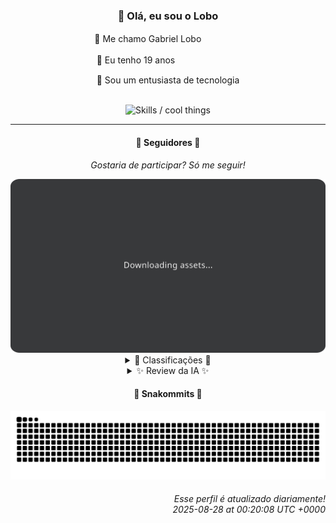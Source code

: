 <div align="center">
  <h3>👋 Olá, eu sou o Lobo</h3>
  
  <p>🐺 Me chamo Gabriel Loboㅤㅤㅤㅤㅤ</p>
  <p>🧔 Eu tenho 19 anosㅤㅤㅤㅤㅤㅤㅤㅤ</p>
  <p>🧠 Sou um entusiasta de tecnologia</p>

  <br/>

  <img width="600" alt="Skills / cool things" src="https://skills-icons.vercel.app/api/icons?i=python,md,html,css,js,github,git,vscode,linux,node,ts,sass,react,vite,vercel,lottie,ionic,capacitor,zustand,framer,firebase,arduino,godot,tailwind,shadcnui,lucide,zorinos,pnpm,reactnative&perline=14" />
</div>

<hr />

<div align="center">
    <h4>👤 Seguidores 👤</h4>
    <p><i>Gostaria de participar? Só me seguir!</i></p>
    <img width="600" src=".github/assets/cards/top3.svg" alt="Top 3 followers contributors (monthly)" />
    <details>
    <summary>🏅 Classificações 🏅</summary>
    <br/>
    <table>
        <thead>
            <tr align="center">
                <th>Posição</th>
                <th>Seguidor</th>
                <th>Contribuições</th>
            </tr>
        </thead>
        <tbody>
            <tr align="center">
                <td>1°</td>
                <td><a href="https://github.com/danko-nobre">Danilo Nobre</a></td>
                <td>273 ctr.</td>
            </tr>
            <tr align="center">
                <td>2°</td>
                <td><a href="https://github.com/wTechnoo">Cézar</a></td>
                <td>169 ctr.</td>
            </tr>
            <tr align="center">
                <td>3°</td>
                <td><a href="https://github.com/EvertonMJunior">Everton Marcelino Jr.</a></td>
                <td>168 ctr.</td>
            </tr>
            <tr align="center">
                <td>4°</td>
                <td><a href="https://github.com/felipegueller">Felipe Gueller</a></td>
                <td>151 ctr.</td>
            </tr>
            <tr align="center">
                <td>5°</td>
                <td><a href="https://github.com/RafaZeero">Rafael Lima de Morais</a></td>
                <td>147 ctr.</td>
            </tr>
            <tr align="center">
                <td>6°</td>
                <td><a href="https://github.com/jeanfbrito">Jean Brito</a></td>
                <td>115 ctr.</td>
            </tr>
            <tr align="center">
                <td>7°</td>
                <td><a href="https://github.com/Felipe-Takayuki">Felipe</a></td>
                <td>62 ctr.</td>
            </tr>
            <tr align="center">
                <td>8°</td>
                <td><a href="https://github.com/DeividSouSan">Deivid Souza Santana</a></td>
                <td>51 ctr.</td>
            </tr>
            <tr align="center">
                <td>9°</td>
                <td><a href="https://github.com/TopTrenDev">TopTrenDev</a></td>
                <td>45 ctr.</td>
            </tr>
            <tr align="center">
                <td>10°</td>
                <td><a href="https://github.com/NeWBoX22">NeWBoX22</a></td>
                <td>37 ctr.</td>
            </tr>
        </tbody>
    </table>
    </details>
    <details>
    <summary>✨ Review da IA ✨</summary>
    <br/>
    <div align="justify"><p><b>Danilo Nobre</b>, parabéns pelo primeiro lugar, mas vamos ser honestos, metade dessas contribuições são em um addon de Blender para animação *cutout*... Aquela técnica que sua avó usava pra fazer cartaz na igreja? Impressionante sua paixão por tecnologias... "vintage".</p>
<p>Cézar, .NET Developer, que aparentemente não desenvolve nada. 169 contribuições e nenhum repositório recente pra mostrar? Imagino que esteja contribuindo ativamente para o Stack Overflow, respondendo perguntas sobre como centralizar uma div. Continue assim, herói anônimo.</p>
<p><b>Everton Marcelino Jr.</b>, "apaixonado por tecnologia", hein? Que tal demonstrar essa paixão toda em *seus* projetos, ao invés de só ficar dando uns toques no TypeORM? Entendo, é mais fácil corrigir o código dos outros do que criar o seu próprio, não é mesmo?</p>
<p><b>Felipe Gueller</b>, Bacharel em Sistemas de Informações, criando "componentes HTML diversos"... Que ousadia! Espero que esses componentes incluam um botão que diga "Clique aqui para me impressionar", porque até agora, nada.</p>
<p><b>Rafael Lima de Morais</b>, Software Engineer que ama Go, Typescript, Rust e Vim. Tão eclético que no fim das contas não entrega nada. Criou um "Cli para gerenciar listas de desejos"... Sério? Com tanta tecnologia à disposição, essa foi a melhor ideia que você teve? <i>Parabéns</i>.</p>
<p><b>Jean Brito</b>, contribuidor assíduo do Rocket.Chat. Será que está tentando desesperadamente chamar a atenção para ser contratado? Ou será que só gosta de mandar uns "emojis" e corrigir erros de digitação alheios? Fica o questionamento.</p>
<p><b>Felipe</b>, com um repositório chamado "Felipe-Takayuki" que só serve de espelho. Que tal começar a usar esse "REPOSITÓRIO" para algo útil, em vez de só mostrar que ele existe? E "Adamas"? Parece nome de remédio. Tá precisando?</p>
<p><b>Deivid Souza Santana</b>, "apaixonado por desenvolvimento back-end". Se a paixão fosse medida em contribuições, diria que está mais para um caso de "crush" passageiro. Mas ei, pelo menos você tem um website de organização de tarefas! Originalidade mandou lembranças.</p>
<p><b>TopTrenDev</b>, especialista em Blockchain, Solana, Bitcoin, Ethereum, Smart contracts, dApps, DeFi & NFTs. Ufa! Cansou só de ler. Aposto que domina tudo isso tão bem quanto eu domino mandar indiretas. Mas, ei, pelo menos contribui para projetos com nomes que soam futuristicos.</p>
<p><b>NeWBoX22</b>, um "aplicativo de desktop que permite baixar vídeos e áudios do YouTube"... Sério? Em 2025? Você está atrasado uns 10 anos, meu caro. Mas não se preocupe, sempre tem espaço para mais um "yt-downloader" no mundo. Ou não.</p>
<p><b>Gabriel Carvalho</b>, com um "content_summarizer". Já pensou em usar essa sua ferramenta para resumir o feedback que está recebendo aqui? Poderia te poupar um bom tempo, já que suas contribuições não enchem nem um parágrafo.</p>
</div>
    </details>
</div>

<div align="center">
  <h4>🐍 Snakommits 🐍</h4>
    <picture>
      <source media="(prefers-color-scheme: dark)" srcset="https://raw.githubusercontent.com/Lobooooooo14/Lobooooooo14/snake-output/snake-dark.svg">
      <source media="(prefers-color-scheme: light)" srcset="https://raw.githubusercontent.com/Lobooooooo14/Lobooooooo14/snake-output/snake-light.svg">
      <img alt="github contribution grid snake animation" src="https://raw.githubusercontent.com/Lobooooooo14/Lobooooooo14/snake-output/snake-light.svg">
    </picture>
</div>

<h6 align="right">
  Esse perfil é atualizado diariamente!<br/> <i>2025-08-28 at 00:20:08 UTC +0000</i>
<h6>